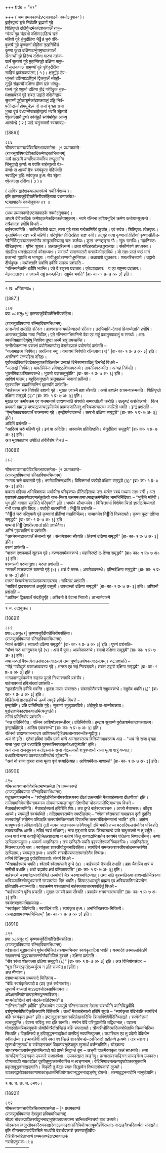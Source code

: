 +++
title = "०९"

+++
( अथ प्रथमकाण्डेऽष्टमप्रपाठके नवमोऽनुवाकः )।  
बा॒र्ह॒स्प॒त्यं च॒रुं निर्व॑पति ब्र॒ह्मणो॑ गृ॒हे  
शि॑तिपृ॒ष्ठो दक्षि॑णै॒न्द्रमेका॑दशकपालँ राज॒–  
न्य॑स्य गृ॒ह ऋ॑ष॒भो दक्षि॑णाऽऽदि॒त्यं च॒रुं  
महि॑ष्यै गृहे धे॒नुर्दक्षि॑णा नैतं च॒रुं प॑रि-  
वृ॒क्त्यै॑ गृ॒हे कृ॒ष्णानां॑ व्रीही॒णां न॒खनि॑र्भिन्नं  
कृ॒ष्णा कू॒टा दक्षि॑णाऽग्ने॒यम॒ष्टाक॑पालँ  
से॒नान्यो॑ गृ॒हे हिर॑ण्यं॒ दक्षि॑णा वारु॒णं दश॑क-  
पालँ सू॒तस्य॑ गृ॒हे म॒हानि॑रष्टो॒ दक्षि॑णा मारु॒–  
तँ स॒प्तक॑पालं ग्राम॒ण्यो॑ गृ॒हे पृश्नि॒र्दक्षि॑णा  
सावि॒त्रं द्वाद॑शकपालम् ( १ )। क्ष॒त्तुर्गृ॒ह उ॑प–  
ध्व॒स्तो दक्षि॑णाऽऽश्वि॒नं द्वि॑कपा॒लँ सं॑ग्रही॒–  
तुर्गृ॒हे स॑वा॒त्यौ॑ दक्षि॑णा पौ॒ष्णं च॒रुं भा॑गदु॒–  
घस्य॑ गृ॒हे श्या॒मो दक्षि॑णा रौ॒द्रं गा॑वीधु॒कं च॒रु–  
म॑क्षावा॒पस्य॑ गृ॒हे श॒बल॒ उद्वा॑रो॒ दक्षि॒णेन्द्रा॑य  
सु॒त्राम्णे॑ पुरो॒डाश॒मेका॑दशकपालं॒ प्रति॒ निर्व॑–  
प॒तीन्द्रा॑याँ होम॒मुचे॒ऽयं नो॒ राजा॑ वृत्र॒हा राजा॑  
भू॒त्वा वृ॒त्रं व॑ध्यान्मैत्राबार्हस्प॒त्यं भ॑वति श्वे॒तायै॑  
श्वे॒तव॑त्सायै दु॒ग्धे स्व॑यंमू॒र्ते स्व॑यंमथि॒त आज्य॒  
आश्व॑त्थे॒ ( २ ) पात्रे॒ चतुः॑स्रक्तौ स्वयमवप॒–

[[886]]

८८६  
श्रीमत्सायणाचार्यविरचितभाष्यसमेता– [१ प्रथमकाण्डे–  
(राजसूयविषयदेविकादिकर्मषट्काभिधानम्)  
न्नायै॒ शाखा॑यै क॒र्णाँश्चाक॑र्णाँश्च तण्डु॒लान्वि  
चि॑नुया॒द्ये क॒र्णाः स पय॑सि बार्हस्प॒त्यो येऽ–  
क॑र्णाः स आज्ये॑ मै॒त्रः स्व॑यंकृ॒ता वेदि॑र्भवति  
स्वयंदि॒नं ब॒र्हिः स्व॑यंकृ॒त इ॒ध्मः सैव श्वे॒ता  
श्वे॒तव॑त्सा॒ दक्षि॑णा ( ३ )॥

( सा॒वि॒त्रं द्वाद॑शकपाल॒माश्व॑त्थे॒ त्रय॑स्त्रिँशच्च )।  
इति कृष्णयजुर्वेदीयतैत्तिरीयसंहितायां प्रथमाष्टकेऽ-  
ष्टमप्रपाठके नवमोनुवाकः॥९ ॥  
–––––––––––  
(अथ प्रथमकाण्डेऽष्टमप्रपाठके नवमोऽनुवाकः)।  
अष्टमे देविकादिकं कर्मषट्कमेकदिनकर्तव्यमुक्तम्। नवमे रत्निनां हवींष्यनुदिनं क्रमेण कर्तव्यान्युच्यन्ते। तत्रैकादश हवींषि विधत्ते –  
बार्हस्पत्यमिति। ऋत्विग्विशेषो ब्रह्मा, तस्य गृहे राजा गत्वैतामिष्टिं कुर्यात्। एवं सर्वत्र। शितिपृष्ठः श्वेतपृष्ठः। कृताभिषेका राज्ञः स्त्री महिषी। परिवृक्तिः प्रीतिरहिता राज्ञः स्त्री। तद्गृहे गत्वा कृष्णानां व्रीहीणां कृष्णान्व्रीहीन्न-स्वैर्निर्भिद्यावघातमन्तरेणैव तण्डुलान्निष्पाद्य चरुः कर्तव्यः। कूटा भग्नशृङ्गा गौः। सूतः सारथिः। महानिरष्टः पीडितवृषणः। पृश्निः शुक्लः। अल्पतनुरित्यन्ये। क्षत्ता यष्टिहरतोऽन्तःपुराध्यक्षः। संकीर्णवर्ण उपध्वस्तः। संग्रहीता धनसंग्रहकर्ता कोशाध्यक्षः। सवात्यौ समानमातरौ वत्सावेकोदराविर्थः। यो राज्ञः प्राप्तं षष्ठं भागं प्रजाभ्यो गृह्णाति स भागदुघः। गावीधुकोऽरण्यगोधूमनिष्पन्नः। अक्षावापो द्यूतकारः। शबलश्चित्रवर्णः। उद्वारो दीर्घपुच्छः। यथोक्तानि सर्वाणि हवींषि समस्य प्रशंसति –  
"रत्निनामेतानि हवीँषि भवन्ति। एते वै राष्ट्रस्य प्रदातारः। एतेऽपादातारः। य एव राष्ट्रस्य प्रदातारः। येऽपादातारः। त एवास्मै राष्ट्रं प्रयच्छन्ति। राष्ट्रमेव भवति" [ब्रा॰ का॰ १ प्र॰ ७ अ॰ ३] इति।  
________________________________________________  
१ ख. ०र्भिन्नानव०।

[[887]]

८८७  
प्रपा ०८अनु०९] कृष्णयजुर्वेदीयतैत्तिरीयसंहिता।

(राजसूयविषयाणां रत्निहविषामभिधानम्)  
रत्नान्येषां सन्तीति रत्निनः। ब्राह्मणराजन्यमहिष्यादयो रत्निनः। तदभिमानि-देवानां प्रियाण्येतानि हवींषि। अतस्तद्गृहेष्वेव गत्वा निर्वपेत्। एते रत्निनामभिमानिनो देवा एव राष्ट्रं प्रदातुमपादातुं च समर्थाः। अतः स्वकीयब्रह्मादिगृहेषु निर्वापेण तुष्टा अस्मै राष्ट्रं प्रयच्छन्ति।  
रत्नीत्येकनाम्ना प्रसक्तं प्रयोगैक्यमपोद्य देशभेदप्राप्तं प्रयोगभेदं प्रशंसति –  
"यत्समाहृत्य निर्वपेत्। अरत्निनः स्युः। यथायथं निर्वपति रत्नित्वाय (१)" [ब्रा॰ का॰ १ प्र॰ ७ अ॰ ३] इति।  
अरत्निनो रत्नरहिता दरिद्राः।  
पूर्वोक्तदेविकादिवदेकानुवाकविहितत्वेन प्रसक्तं दिनैक्यमपवदितुं दिनभेदं विधत्ते –  
"यत्सद्यो निर्वपेत्। यावतीमेकेन हविषाऽऽशिषमवरुन्धे। तावतीमवरुन्धीत। अन्वहं निर्वपति। भूयसीमेवाऽऽशिषमवरुन्धे। भूयसो यज्ञक्रतूनुपैति" [ब्रा॰ का॰ १ प्र॰ ७ अ॰ ३] इति।  
आशिषं फलम्। बहुदिनानुष्ठाने क्रतुबाहल्यं जनानां प्रतीयते।  
गृहस्वामिनं ब्रह्माभिमानिनं बृहस्पतिं प्रशंसति–  
"बार्हस्पत्यं चरुं निर्वपति ब्रह्मणो गृहे। मुखत एवास्मै ब्रह्म सँश्यति। अथो ब्रह्मन्नेव क्षत्रमन्वारम्भयति। शितिपृष्ठो दक्षिणा समृद्ध्यै (२)" [ब्रा॰ का॰ १ प्र॰ ७ अ॰ ३] इति।  
मुखत एव कर्मोपक्रम एव यजमानार्थ ब्राह्मणजातिं संश्यति सम्यक्तीक्ष्णी करोति। उत्कृष्टं करोतीत्यर्थः। किंच प्रथमतो ब्रह्मगृहं पश्चाद्राजन्यगृहमित्येवं ब्राह्मणजातिमनु क्षत्रियजात्यारम्भः कारितो भवति। इन्द्रं प्रशंसति –  
"ऐन्द्रमेकादशकपालँ राजन्यस्य गृहे। इन्द्रीयमेवावरुन्धे। ऋषभो दक्षिणा समृद्ध्यै" [ब्रा॰ का॰ १ प्र॰ ७ अ॰ ३] इति।  
अदितिं प्रशंसति –  
"आदित्यं चरुं महिष्यै गृहे। इयं वा अदितिः। अस्यामेव प्रतितिष्ठति। धेनुर्दक्षिणा समृद्ध्यै" [ब्रा॰ का॰ १ प्र॰ ७ अ॰ ३] इति।  
अत्र मुख्यब्राह्मण उपेक्षितं हविर्विशेषं विधत्ते –

[[888]]

८८८

श्रीमत्सायणाचार्यविरचितभाष्यसमेता– [१ प्रथमकाण्डे–  
(राजसूयविषयाणां रत्निहविषामभिधानम्)  
“भगाय चरुं वावातायै गृहे। भगमेवास्मिन्दधाति। विचित्तगर्भा पष्ठौही दक्षिणा समृद्ध्यै (३)” [ब्रा॰ का॰ १ प्र॰ ७ अ॰ ३] इति।  
वावाता महिष्या अभिषिक्ताया अर्वाचीना परिवृक्त्याः प्रीतिरहिताया उत्त-मत्वेन स्वयं मध्यमा राज्ञः स्त्री। अत एवाश्वमेधप्रकरणेऽश्वमलंकुर्वत्यो राज-स्त्रिय उत्तममध्यमाधमाद्यक्रमेणैतैरेव नामभिर्निदिष्टाः – "भूरिति महिषी। भुव इति वावाता सुवरिति परिवृक्ती" इति। भगमेव सौभाग्यमेव। विचित्तगर्भा विशेषेण चित्तो ज्ञातोऽभिव्यक्तो गर्भो यस्या इति विग्रहः। पष्ठौही बालगर्भिणी। नितिं प्रशंसति –  
"नैतं चरुं परिवृक्त्यै गृहे कृष्णानां व्रीहीणां नखनिर्भिन्नम्। पाप्मानमेव नितिं निरवदयते। कृष्णा कूटा दक्षिणा समृद्ध्यै" [ब्रा॰ का॰ १ प्र॰ ७ अ॰ ३] इति।  
पाप्मनो नितिशरीरत्वात्तां प्रति प्रशंसैवैषा।  
अग्निं गृहस्वामिनं च प्रशंसति–  
"आग्नेयमष्टाकपालँ सेनान्यो गृहे। सेनामेवास्य सँश्यति। हिरण्यं दक्षिणा समृद्ध्यै" [ब्रा॰ का॰ १ प्र॰ ७ अ॰ ३] इति।  
वरुणं प्रशंसति –  
“वारुणं दशकपालँ सूतस्य गृहे। वरुणसवमेवावरुन्धे। महानिरष्टो द-क्षिणा समृद्ध्यै” [ब्रा० का० १ प्र० ७ अ० ३] इति।  
वरुणसवो वरुणानुज्ञा। मरुतः प्रशंसति –  
"मारुतँ सप्तकपालं ग्रामण्यो गृहे (४)। अन्नं वै मरुतः। अन्नमेवावरुन्धे। पृश्निर्दक्षिणा समृद्ध्यै" [ब्रा॰ का॰ १ प्र॰ ७ अ॰ ३] इति।  
मरुतां वैश्यत्वेनान्नसंपादकत्वादन्नत्वम्। सवितारं प्रशंसति –  
"सावित्रं द्वादशकपालं क्षत्तुर्गृहे प्रसूत्यै। उपध्वस्तो दक्षिणा समृद्ध्यै" [ब्रा॰ का॰ १ प्र॰ ७ अ॰ ३] इति। अश्विनौ प्रशंसति –  
"आश्विनं द्विकपालँ संग्रहीतुर्गृहे। अश्विनौ वै देवानां भिषजौ। ताभ्यामेवास्मै  
––––––––––––––––––––––––––––––––––––––––––––––––  
१ च. ०द्यनुक्र०।

[[889]]

८८९  
प्रपा०८अनु०९] कृष्णयजुर्वेदीयतैत्तिरीयसंहिता।  
(राजसूयविषयाणां रत्निहविषामभिधानम्)  
भेषजं करोति। सवात्यौ दक्षिणा समृद्ध्यै" [ब्रा॰ का॰ १ प्र॰ ७ अ॰ ३] इति। पूषणं प्रशंसति–  
"पौष्णं चरुं भागदुघस्य गृहे (५)। अन्नं वै पूषा। अन्नमेपापरुन्धे। श्यामो दक्षिणा समृद्ध्यै" [ब्रा॰ का॰ १ प्र॰ ७ अ॰ ३] इति।  
यथा मरुतां वैश्यत्वेनान्नसंपादकत्वादन्नत्वं तथा पूष्णोऽन्नपोषकत्वादन्नत्वम्। रुद्रं प्रशंसति –  
"रौद्रं गावीधुकं चरुमक्षावापस्य गृहे। अन्तत एव रुद्रं निरवदयते। शबल उद्वारो दक्षिणा समृद्ध्यै" [ब्रा॰ का॰ १ प्र॰ ७ अ॰ ३] इति।  
भागप्रदानपूर्वकत्वेन रुद्रस्य पुरतो निःसारणमपि प्रशंसैव।  
पाठेनावगतां हविःसंख्यां प्रशंसति –  
"द्वादशैतानि हवीँषि भवन्ति। द्वादश मासाः संवत्सरः। संवत्सरेणैवास्मै राष्ट्रमवरुन्धे। राष्ट्रमेव भवति (६)" [ब्रा॰ का॰ १ प्र॰ ७ अ॰ ३] इति।  
विहितेभ्यो द्वादशहविर्भ्य ऊर्ध्वं स्वगृहे हविर्द्वयं विधत्ते –  
इन्द्रायेति। प्रति प्रातिस्विके गृहे। सुत्राम्णे सुष्ठुपालयित्रे। अंहोमुचे पा-पान्मोचकाय। पुरोडाशमेकादशकपालमित्यनुवर्तते।  
तमिमं प्रतिनिर्वापं प्रशंसति –  
"यन्न प्रतिनिर्वपेत्। रत्निन आशिषोऽवरुन्धीरन्। प्रतिनिर्वपति। इन्द्राय सुत्राम्णे पुरोडाशमेकादशकपालम्। इन्द्रायाँहोमुचे। आशिष एवावरुन्धे” [ब्रा॰ का॰ १ प्र॰ ७ अ॰ ३] इति।  
रत्निनो ब्राह्मणराजन्यादय आशिषस्तद्विहितफलान्यवरुन्धीरन्गृह्णीयुः।  
अयं नो इति। एतेषां हविषां समीप एको मन्त्रे आम्नातस्तस्य विनियोगमापस्तम्ब आह – "अयं नो राजा वृत्रहा राजा भूत्वा वृत्रं वध्यादिति पुरस्तात्स्विष्टकृतोऽध्वर्युर्जपति" इति।  
अयं राजा राजसूयस्य कर्ताऽस्माकं राजा योऽस्त्यसौ शत्रुवधक्षमो राजा भूत्वा शत्रुं वध्यात्।  
वध्यादित्येत्यस्य पदस्याऽऽशीरर्थत्वं द्योतयति –  
"अयं नो राजा वृत्रहा राजा भूत्वा वृत्रं वध्यादित्याह। आशिषमेवैता-माशास्ते" [ब्रा॰ का॰ १ प्र॰ ७ अ॰ ३] इति।

[[890]]

८९०  
श्रीमत्सायणाचार्यविरचितभाष्यसमेता [१ प्रथमकाण्डे  
(राजसूयविषयाणां रत्निहविषामभिधानम्)  
यदुक्तमापस्तम्बेन – "श्वोभूतेऽभिषेचनीयस्योक्थ्यस्य दीक्षां प्रक्रमयति मैत्राबार्हस्पत्या दीक्षणीया" इति। तामिमामभिषेचनीयनामकस्य सोमयागस्याङ्गभूतां दीक्षणीयां चोदकप्राप्तेष्टिबाधनाय विधत्ते –  
मैत्राबार्हस्पत्यमिति। मैत्राबार्हस्पत्यं हविरिति शेषः। तत्र दुग्धे बार्हस्पत्यश्चरुः। आज्ये मैत्रश्चरुः। कीदृश आज्ये। स्वयंमूर्ते स्वयंमथिते। तदिदमापस्तम्बेन स्पष्टीकृतम् – "श्वेतां श्वेतवत्सां गामाम्रस्य दृतौ दुहन्ति तत्स्वयंमूर्तं संयोगेन परिवहति तत्स्वयंमथितमातपे विषजन्ति तत्स्वयंविलोनमाज्यं भवति" इति। आम्रेण फरपुष्परसेन लेपितायां(ते) दृतौ यत्पय आतञ्चनमन्तरेणैवामूर्तं दधि भवति तच्च बदरादिफलसंयोगेन परिवहति तक्रवत्परितः क्षरति। तदिदं स्वयं मथितम्। नात्र मृद्भाण्डे पाकः किंत्वाश्वत्थे पात्रे चतुःस्रक्तौ न तु वर्तुले। तच्च पात्रं यया कया[चि]च्छिन्नशाखया न कर्तव्यं किंतु वाय्वाद्यभिघातेन स्वयमेव पतितया निष्पादनीयम्। कर्णाः खण्डिततण्डुलाः। अकर्णा अखण्डिताः। तत्र खण्डितैः पयसि बृहस्पतेश्चरुर्निष्पादनीयः। अखण्डितैस्तु मित्रस्याऽऽज्ये चरुः। स्वयंकृता शास्त्रीयोद्धननादिरहिता। स्वयंदिनं समन्त्रकशास्त्रीयच्छेदनमन्तरेणैव खण्डितम्। स्वयंकृत इध्मः। अत्रापि शास्त्रीयसंपादनमन्तरेणैव निष्पन्नः।  
तमिमं विधिमनूद्य द्वयोर्हविष्पात्रयोः संसर्गं विधत्ते –  
"मैत्राबार्हस्पत्यं भवति। श्वेतायै श्वेतवत्सायै दुग्धे (७) । बार्हस्पत्ये मैत्रमपि दधाति। ब्रह्म चैवास्मि क्षत्रं च समीची दधाति। अथो ब्रह्मन्नेव क्षत्रं प्रतिष्ठापयति" [ब्रा॰ का॰ १ प्र॰ ७ अ॰ ३] इति।  
बार्हस्पत्ये चरुपात्रेऽग्नावधिश्रिते तस्योपरि मैत्रं चरुपात्रमपिदध्यात्। तथा सति बृहस्पतिरूपा ब्राह्मजातिर्मित्ररूपा क्षत्रियजातिश्चेत्युभयमस्मै सम्यक्संपा-दितं भवति। किंचाऽऽधारभूते ब्राह्मण एव क्षत्रियजातिमाधेयत्वेन प्रतिष्ठापि-तवान्भवति। पाठक्रमेण पश्चात्प्राप्तं बार्हस्पत्यप्रचारमपवदितुं विधत्ते –  
"बार्हस्पत्येन पूर्वेण प्रचरति। मुखत एवास्मै ब्रह्म सँश्यति। ब्रह्मन्नेव क्षत्रमन्वारम्भयति" [ब्रा॰ का॰ १ प्र॰ ७ अ॰ ३] इति।  
स्वयंशब्दानामभिप्रायमाह –  
"स्वयंकृता वेदिर्भवति। स्वयंदिनं बर्हिः। स्वयंकृत इध्मः। अनभिजितस्या-भिजित्यै। तस्माद्राज्ञामरण्यमभिजितम्" [ब्रा॰ का॰ १ प्र॰ ७ अ॰ ३] इति।

[[891]]

८९१  
प्रपा ०८अनु०९] कृष्णयजुर्वेदीयतैत्तिरीयसंहिता।  
(राजसूयविषयाणां रत्निहविषामभिधानम्)  
यद्देशजातं युद्धप्रयासेन पूर्वमनभिजितं तस्याप्यभिजयः स्वयंकृतादिना भवति। यस्मादेवं तस्माल्लोकेऽपि राज्ञामरण्यं युद्धप्रयासमन्तरेणैवाभिजितं दृश्यते। दक्षिणां प्रशंसति –  
"सैव श्वेता श्वेतवत्सा दक्षिणा समृद्ध्यै (८)" [ब्रा॰ का॰ १ प्र॰ ७ अ॰ ३] इति। अत्र विनियोगसंग्रहः –  
"पुरा स्विष्टकृतोऽध्वर्युरयं न इति संजपेत्॥ [इति]।  
अथ मीमांसा।  
दशमाध्यायस्य प्रथमपादे चिन्तितम् –  
"वेदिः स्वयंकृतेत्यादौ प्र (प्रा) कृतं सर्वमाचरेत्।  
लुप्तार्थे बाध्यतां वाऽऽद्यश्चोदकप्रापितत्वतः॥  
अपेक्षासत्तियोग्यत्वहानेरुद्धननादिकम्।  
बाध्यतेऽपेक्षितं सर्वं चोदकेनातिदिश्यते"॥  
"रत्निनामेतानि हवीँषि" इतिवाक्येन राजसूये रत्निनामकानां देवानां संबन्धीनि कानिचिद्धवींषि दर्शपूर्णमासेष्टिविकृतिरूपाणि विहितानि। ऊर्ध्वं मैत्राबार्हस्पत्ये हविषि श्रूयते – "स्वयंकृता वेदिर्भवति स्वयंदिनं बर्हिः स्वयंकृत इध्मः" इति। इष्टावुद्धननखननपरिलेखनादिभिः क्रियाविशेषैर्वेदिर्निष्पाद्यते। स्फ्येनोत्तमां त्वचमुद्धन्ति। देवस्य सवितुः सव इति खनति। स्फ्येन वेदिं परिगृह्णातीति तद्विधानात्। यज्ञस्य घोषदसीत्यस्मिन्ननुवाके प्रोक्तैर्मन्त्रैर्दात्रच्छिन्नं बर्हिः संपादायते। त्रीन्परीधीनित्यादिमन्त्रोपेताभिः क्रियाभिरिध्मः सिध्यति। विकृतिरूपे तु हविष्युद्धननाद्यपेक्षां वारयितुं स्वयमित्युक्तम्। यथास्थित एव तु प्रदेशो वेदित्वेन स्वीकर्तव्यः। इध्माबर्हिषी अपि स्वत एव च्छिन्ने शास्त्रीयच्छे-दननिरपक्षे ग्रहीतव्ये इत्यर्थः। तत्र संशयः। लुप्तार्थमलुप्तार्थं च सर्वमङ्गजातं विकृतावनुष्ठेयमुत लुप्तार्थं वर्जनयमिति। चोदकस्य साधारणत्वात्सर्वमनुष्ठेयमित्याद्ये पक्षे प्राप्ते सिद्धान्तं ब्रूमः – अङ्गी ह्यङ्गैरुपकृतः फलं साधयति। तथा सत्यङ्गिनोऽङ्गकृत उपकारे साक्षादपेक्षा। उपकारद्वारा त्वङ्गेषु। प्रत्यासन्नश्चाङ्गिनं प्रत्यङ्गेभ्य उपकारः। योग्यताऽपि साक्षादपेक्षां पूरयितुमुपकास्यैवास्ति न त्वङ्गानाम्। वेदिनिष्पादनलक्षणदृष्टोपकारयुक्तानि प्रकृतावुद्धननाद्यङ्गानि। विकृतौ तु वेद्याः स्वतः सिद्धत्वेन निष्पादनोपकारो लुप्यते। उपकारद्वारोपकारकाणामाकाङ्क्षासंनिधियोग्यत्वान्युद्धननाद्यङ्गेषु हीयन्ते। तस्मादुद्धननादीनि नानुष्ठेयानि।  
––––––––––––––––––––––––––––––––––––––––––––  
१ क. घ. ङ. च. ०नप०।

[[892]]

८९२  
श्रीमत्सायणाचार्यविरचितभाष्यसमेता – [१ प्रथमकाण्डे  
(राजसूयविषयाणां देवसुवां हविषामभिधानम्)  
सोऽयं चोदकप्रापितस्योद्धननाद्यनुष्ठेयत्वप्रत्ययस्य भ्रान्तित्वनिश्चयो बाध उच्यते।  
चोदकस्य त्वलुप्तोपकारैरुपकाद्वारेणाऽऽकाङ्क्षासंनिधियोग्यतायुक्तैर्हविरासाद-नाद्यङ्गैश्चरितार्थता संपद्यते॥  
इति श्रीमत्सायणार्यविरचिते माधवीये वेदार्थप्रकाशे कृष्णयर्जुवेदीय-  
तैत्तिरीयसंहिताभाष्ये प्रथमकाण्डेऽष्टमप्रपाठके  
नवमोऽनुवाकः॥९॥  
–––––––––––  
